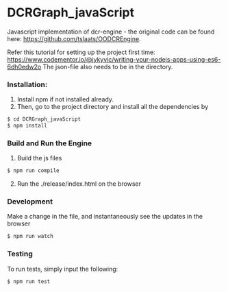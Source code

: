 # DCRGraph_javaScript
Javascript implementation of dcr-engine - the original code can be found here: https://github.com/tslaats/OODCREngine.

Refer this tutorial for setting up the project first time:
https://www.codementor.io/@iykyvic/writing-your-nodejs-apps-using-es6-6dh0edw2o
The json-file also needs to be in the directory.

### Installation:

1. Install npm if not installed already.
2. Then, go to the project directory and install all the dependencies by 
```sh
$ cd DCRGraph_javaScript
$ npm install
```

### Build and Run the Engine
1. Build the js files 
```sh
$ npm run compile
```
2. Run the ./release/index.html on the browser

### Development
Make a change in the file, and instantaneously see the updates in the browser
```sh
$ npm run watch
```

### Testing
To run tests, simply input the following:
```sh
$ npm run test
```